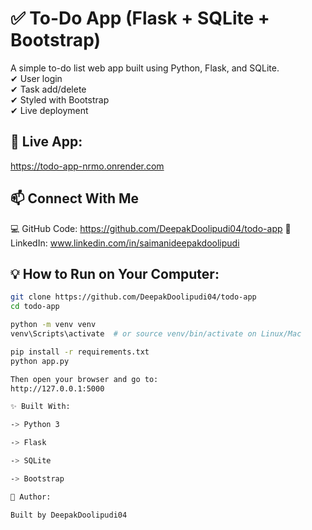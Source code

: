 # ✅ To-Do App (Flask + SQLite + Bootstrap)

A simple to-do list web app built using Python, Flask, and SQLite.  
✔ User login  
✔ Task add/delete  
✔ Styled with Bootstrap  
✔ Live deployment

## 🔗 Live App:
https://todo-app-nrmo.onrender.com

## 📫 Connect With Me
   💻 GitHub Code:
https://github.com/DeepakDoolipudi04/todo-app
   💼 LinkedIn:
www.linkedin.com/in/saimanideepakdoolipudi

## 💡 How to Run on Your Computer:

```bash
git clone https://github.com/DeepakDoolipudi04/todo-app
cd todo-app

python -m venv venv
venv\Scripts\activate  # or source venv/bin/activate on Linux/Mac

pip install -r requirements.txt
python app.py

Then open your browser and go to:
http://127.0.0.1:5000

✨ Built With:

-> Python 3

-> Flask

-> SQLite

-> Bootstrap

🙌 Author:

Built by DeepakDoolipudi04